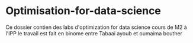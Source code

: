 # Optimisation-for-data-science
Ce dossier contien des labs d'optimization for data science cours de M2 à l'IPP
le travail est fait en binome entre Tabaai ayoub et oumaima bouther
